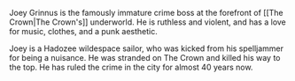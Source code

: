 Joey Grinnus is the famously immature crime boss at the forefront of [[The Crown|The Crown's]] underworld. He is ruthless and violent, and has a love for music, clothes, and a punk aesthetic.

Joey is a Hadozee wildespace sailor, who was kicked from his spelljammer for being a nuisance. He was stranded on The Crown and killed his way to the top. He has ruled the crime in the city for almost 40 years now.